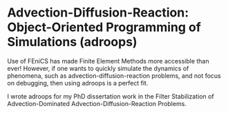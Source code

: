 # Advection-Diffusion-Reaction: Object-Oriented Programming of Simulations (adroops)
Use of FEniCS has made Finite Element Methods more accessible than ever! However, if one wants to quickly simulate the dynamics of phenomena, such as advection-diffusion-reaction problems, and not focus on debugging, then using adroops is a perfect fit.

I wrote adroops for my PhD dissertation work in the Filter Stabilization of Advection-Dominated Advection-Diffusion-Reaction Problems.
